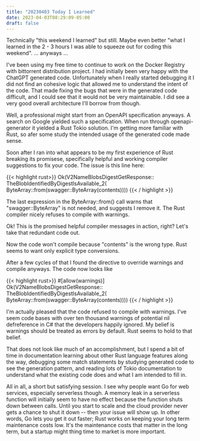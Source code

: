 ```yaml
---
title: "20230403 Today I Learned"
date: 2023-04-03T08:29:09-05:00
draft: false
---
```


Technically "this weekend I learned" but still. Maybe even better "what I learned in the 2 - 3 hours I was able
to squeeze out for coding this weekend". ... anyways ...

I've been using my free time to continue to work on the Docker Registry with bittorrent distribution project. I had
initially been very happy with the ChatGPT generated code. Unfortunately when I really started debugging it I did not
find an cohesive logic that allowed me to understand the intent of the code. That made fixing the bugs that were
in the generated code difficult, and I could see that it would not be very maintainable. I did see a very good
overall architecture I'll borrow from though.

Well, a professional might start from an OpenAPI specification anyways. A search on Google yielded such a specification.
When run through openapi-generator it yielded a Rust Tokio solution. I'm getting more familiar with Rust, so afer some study the
intended usage of the generated code made sense.

Soon after I ran into what appears to be my first experience of Rust breaking its promisese, specifically helpful
and working compiler suggestions to fix your code. The issue is this line here:

{{< highlight rust>}}
        Ok(V2NameBlobsDigestGetResponse::
            TheBlobIdentifiedByDigestIsAvailable_2(
                ByteArray::from(swagger::ByteArray(contents))))
{{< / highlight >}}

The last expression in the ByteArray::from() call warns that "swagger::ByteArray" is not needed, and suggests I remove it. The Rust compiler
nicely refuses to compile with warnings.

Ok! This is the promised helpful compiler messages in action, right? Let's take that redundant code out.

Now the code won't compile because "contents" is the wrong type. Rust seems to want only explicit type conversions.

After a few cycles of that I found the directive to override warnings and compile anyways. The code now looks like

{{< highlight rust>}}
       #[allow(warnings)]
        Ok(V2NameBlobsDigestGetResponse::
            TheBlobIdentifiedByDigestIsAvailable_2(
                ByteArray::from(swagger::ByteArray(contents))))
{{< / highlight >}}

I'm actually pleased that the code refused to compile with warnings. I've seem code bases with over ten thousand warnings of 
potential nil defreference in C# that the developers happily ignored. My belief is warnings should be treated as 
errors by default. Rust seems to hold to that belief.

That does not look like much of an accomplishment, but I spend a bit of time in documentation learning about other Rust language features along the
way, debugging some match statements by studying generated code to see the generation pattern, and reading lots of Tokio 
documentation to understand what the existing code does and what I am intended to fill in.

All in all, a short but satisfying session. I see why people want Go for web services, especially serverless though. A memory leak in a serverless function will initially seem to have no effect because the function shuts down between calls. Until you start to 
scale and the cloud provider never gets a chance to shut it down -- then your issue will show up. In other words, Go lets you get it out
faster; Rust works on keeping your long term maintenance costs low. It's the maintenance costs that matter in the long term, but a
startup might thing time to market is more important.